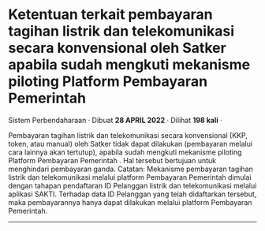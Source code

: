 Ketentuan terkait pembayaran tagihan listrik dan telekomunikasi secara konvensional oleh Satker apabila sudah mengkuti mekanisme piloting Platform Pembayaran Pemerintah
========================================================================================================================================================================

Sistem Perbendaharaan · Dibuat **28 APRIL 2022** · Dilihat **198 kali** ·

Pembayaran tagihan listrik dan telekomunikasi secara konvensional (KKP, token, atau manual) oleh Satker tidak dapat dilakukan (pembayaran melalui cara lainnya akan tertutup), apabila sudah mengkuti mekanisme piloting Platform Pembayaran Pemerintah . Hal tersebut bertujuan untuk menghindari pembayaran ganda. Catatan: Mekanisme pembayaran tagihan listrik dan telekomunikasi melalui platform Pembayaran Pemerintah dimulai dengan tahapan pendaftaran ID Pelanggan listrik dan telekomunikasi melalui aplikasi SAKTI. Terhadap data ID Pelanggan yang telah didaftarkan tersebut, maka pembayarannya hanya dapat dilakukan melalui platform Pembayaran Pemerintah.  

  
  
  

* * *